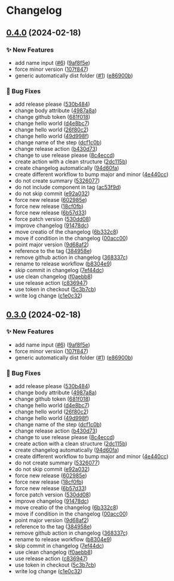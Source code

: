 # Changelog

## [0.4.0](https://github.com/AlbertHernandez/github-action-nodejs-template/compare/v0.3.0...v0.4.0) (2024-02-18)


### ✨ New Features

* add name input ([#6](https://github.com/AlbertHernandez/github-action-nodejs-template/issues/6)) ([9af8f5e](https://github.com/AlbertHernandez/github-action-nodejs-template/commit/9af8f5ec5a04bbe0482f9d175c98fd053ac8dca1))
* force minor version ([107f847](https://github.com/AlbertHernandez/github-action-nodejs-template/commit/107f8472e28026519bb663c27a596138ecd37e94))
* generic automatically dist folder ([#1](https://github.com/AlbertHernandez/github-action-nodejs-template/issues/1)) ([e86900b](https://github.com/AlbertHernandez/github-action-nodejs-template/commit/e86900b5301e7ec6af8ce62739f13532c54ca203))


### 🐛 Bug Fixes

* add release please ([530b484](https://github.com/AlbertHernandez/github-action-nodejs-template/commit/530b48460447292d1827588ba140fc2bd9196b00))
* change body attribute ([4987a8a](https://github.com/AlbertHernandez/github-action-nodejs-template/commit/4987a8af070dab96b40a9ff0efb8bef0c7037237))
* change github token ([681f018](https://github.com/AlbertHernandez/github-action-nodejs-template/commit/681f01850efbede9d0ac54c0359fe04d073b8d6c))
* change hello world ([d4e8bc7](https://github.com/AlbertHernandez/github-action-nodejs-template/commit/d4e8bc7ae3d1df9592ecfafac6de5e9ad01288f6))
* change hello world ([26f80c2](https://github.com/AlbertHernandez/github-action-nodejs-template/commit/26f80c22dffc513fe4ef1b3560cb791f49789766))
* change hello world ([49d998f](https://github.com/AlbertHernandez/github-action-nodejs-template/commit/49d998f7373f6cc7b1c26108dd0186b353695725))
* change name of the step ([dcf1c0b](https://github.com/AlbertHernandez/github-action-nodejs-template/commit/dcf1c0b92bcb63a60b0aba62135acbdaa86e7901))
* change release action ([b430d73](https://github.com/AlbertHernandez/github-action-nodejs-template/commit/b430d73171d7f92d4647d0565188aa00db244b9d))
* change to use release please ([8c4eccd](https://github.com/AlbertHernandez/github-action-nodejs-template/commit/8c4eccd2f5b75c4fe04d190cf9264e09ad2ab4f7))
* create action with a clean structure ([2dc115b](https://github.com/AlbertHernandez/github-action-nodejs-template/commit/2dc115b80c4408aa937520c51583f33317668f9b))
* create changelog automatically ([94d60fa](https://github.com/AlbertHernandez/github-action-nodejs-template/commit/94d60fa473589f904122ade01193ac851960604d))
* create different workflow to bump major and minor ([4e440cc](https://github.com/AlbertHernandez/github-action-nodejs-template/commit/4e440cc99ad28ae8637a0b002fc122b494b80d45))
* do not create summary ([5326077](https://github.com/AlbertHernandez/github-action-nodejs-template/commit/53260779fcf8522843afefb7dbdfd2bafae93a6a))
* do not include component in tag ([ac53f9d](https://github.com/AlbertHernandez/github-action-nodejs-template/commit/ac53f9d6a2a6b82a835dc09947993c1794bf1303))
* do not skip commit ([e92a032](https://github.com/AlbertHernandez/github-action-nodejs-template/commit/e92a032a3b5b2551af4688d0d5b14cb4bcd1938a))
* force new release ([602985e](https://github.com/AlbertHernandez/github-action-nodejs-template/commit/602985e0c63e35ea8387f6d2a5bdf6605e6d0a9c))
* force new release ([18cf0fb](https://github.com/AlbertHernandez/github-action-nodejs-template/commit/18cf0fbe4233bc9e4d200376a0483ad43fa0014f))
* force new release ([6b57d33](https://github.com/AlbertHernandez/github-action-nodejs-template/commit/6b57d331e6d10e3cf5e4141c7f1c01eae0f1f339))
* force patch version ([530dd08](https://github.com/AlbertHernandez/github-action-nodejs-template/commit/530dd08a0b2760ec376f0cd7c91725d3234df8e8))
* improve changelog ([91478dc](https://github.com/AlbertHernandez/github-action-nodejs-template/commit/91478dc416a5e9e4b06d703a55bd94c5b506324c))
* move creatio of the changelog ([6b332c8](https://github.com/AlbertHernandez/github-action-nodejs-template/commit/6b332c8995858d67d3188ee5d05bb123631ffb68))
* move if condition in the changelog ([00acc00](https://github.com/AlbertHernandez/github-action-nodejs-template/commit/00acc00b6e28a705e3d23457734bf9a155faed19))
* point major version ([9d68af2](https://github.com/AlbertHernandez/github-action-nodejs-template/commit/9d68af263a42a4a4991d6199f931aa9a79f85932))
* reference to the tag ([384958e](https://github.com/AlbertHernandez/github-action-nodejs-template/commit/384958e5d98b63008c7a6cce51610b0dbaa9ccab))
* remove github action in changelog ([368337c](https://github.com/AlbertHernandez/github-action-nodejs-template/commit/368337c93ebab6cef075b79b89d8bbdfc0f8fa47))
* rename to release workflow ([b8304e9](https://github.com/AlbertHernandez/github-action-nodejs-template/commit/b8304e9b24adb9fc4014485d9bbf33c50ab3926f))
* skip commit in changelog ([7ef44dc](https://github.com/AlbertHernandez/github-action-nodejs-template/commit/7ef44dc91fedf0b284bf84643aeaaa626c3f3d56))
* use clean changelog ([f0aebb8](https://github.com/AlbertHernandez/github-action-nodejs-template/commit/f0aebb84c6e8b67d5ed04ea0645e2f499db69640))
* use release action ([c836947](https://github.com/AlbertHernandez/github-action-nodejs-template/commit/c836947d95a0dcf289c5064f90c0d7641688027d))
* use token in checkout ([5c3b7cb](https://github.com/AlbertHernandez/github-action-nodejs-template/commit/5c3b7cbac1b8e2e430c44b9b5ad2c145045aee00))
* write log change ([c1e0c32](https://github.com/AlbertHernandez/github-action-nodejs-template/commit/c1e0c322e5e06931eaa7d0f7cd124ca3de0f0542))

## [0.3.0](https://github.com/AlbertHernandez/github-action-nodejs-template/compare/github-action-nodejs-template-v0.2.12...github-action-nodejs-template-v0.3.0) (2024-02-18)


### ✨ New Features

* add name input ([#6](https://github.com/AlbertHernandez/github-action-nodejs-template/issues/6)) ([9af8f5e](https://github.com/AlbertHernandez/github-action-nodejs-template/commit/9af8f5ec5a04bbe0482f9d175c98fd053ac8dca1))
* force minor version ([107f847](https://github.com/AlbertHernandez/github-action-nodejs-template/commit/107f8472e28026519bb663c27a596138ecd37e94))
* generic automatically dist folder ([#1](https://github.com/AlbertHernandez/github-action-nodejs-template/issues/1)) ([e86900b](https://github.com/AlbertHernandez/github-action-nodejs-template/commit/e86900b5301e7ec6af8ce62739f13532c54ca203))


### 🐛 Bug Fixes

* add release please ([530b484](https://github.com/AlbertHernandez/github-action-nodejs-template/commit/530b48460447292d1827588ba140fc2bd9196b00))
* change body attribute ([4987a8a](https://github.com/AlbertHernandez/github-action-nodejs-template/commit/4987a8af070dab96b40a9ff0efb8bef0c7037237))
* change github token ([681f018](https://github.com/AlbertHernandez/github-action-nodejs-template/commit/681f01850efbede9d0ac54c0359fe04d073b8d6c))
* change hello world ([d4e8bc7](https://github.com/AlbertHernandez/github-action-nodejs-template/commit/d4e8bc7ae3d1df9592ecfafac6de5e9ad01288f6))
* change hello world ([26f80c2](https://github.com/AlbertHernandez/github-action-nodejs-template/commit/26f80c22dffc513fe4ef1b3560cb791f49789766))
* change hello world ([49d998f](https://github.com/AlbertHernandez/github-action-nodejs-template/commit/49d998f7373f6cc7b1c26108dd0186b353695725))
* change name of the step ([dcf1c0b](https://github.com/AlbertHernandez/github-action-nodejs-template/commit/dcf1c0b92bcb63a60b0aba62135acbdaa86e7901))
* change release action ([b430d73](https://github.com/AlbertHernandez/github-action-nodejs-template/commit/b430d73171d7f92d4647d0565188aa00db244b9d))
* change to use release please ([8c4eccd](https://github.com/AlbertHernandez/github-action-nodejs-template/commit/8c4eccd2f5b75c4fe04d190cf9264e09ad2ab4f7))
* create action with a clean structure ([2dc115b](https://github.com/AlbertHernandez/github-action-nodejs-template/commit/2dc115b80c4408aa937520c51583f33317668f9b))
* create changelog automatically ([94d60fa](https://github.com/AlbertHernandez/github-action-nodejs-template/commit/94d60fa473589f904122ade01193ac851960604d))
* create different workflow to bump major and minor ([4e440cc](https://github.com/AlbertHernandez/github-action-nodejs-template/commit/4e440cc99ad28ae8637a0b002fc122b494b80d45))
* do not create summary ([5326077](https://github.com/AlbertHernandez/github-action-nodejs-template/commit/53260779fcf8522843afefb7dbdfd2bafae93a6a))
* do not skip commit ([e92a032](https://github.com/AlbertHernandez/github-action-nodejs-template/commit/e92a032a3b5b2551af4688d0d5b14cb4bcd1938a))
* force new release ([602985e](https://github.com/AlbertHernandez/github-action-nodejs-template/commit/602985e0c63e35ea8387f6d2a5bdf6605e6d0a9c))
* force new release ([18cf0fb](https://github.com/AlbertHernandez/github-action-nodejs-template/commit/18cf0fbe4233bc9e4d200376a0483ad43fa0014f))
* force new release ([6b57d33](https://github.com/AlbertHernandez/github-action-nodejs-template/commit/6b57d331e6d10e3cf5e4141c7f1c01eae0f1f339))
* force patch version ([530dd08](https://github.com/AlbertHernandez/github-action-nodejs-template/commit/530dd08a0b2760ec376f0cd7c91725d3234df8e8))
* improve changelog ([91478dc](https://github.com/AlbertHernandez/github-action-nodejs-template/commit/91478dc416a5e9e4b06d703a55bd94c5b506324c))
* move creatio of the changelog ([6b332c8](https://github.com/AlbertHernandez/github-action-nodejs-template/commit/6b332c8995858d67d3188ee5d05bb123631ffb68))
* move if condition in the changelog ([00acc00](https://github.com/AlbertHernandez/github-action-nodejs-template/commit/00acc00b6e28a705e3d23457734bf9a155faed19))
* point major version ([9d68af2](https://github.com/AlbertHernandez/github-action-nodejs-template/commit/9d68af263a42a4a4991d6199f931aa9a79f85932))
* reference to the tag ([384958e](https://github.com/AlbertHernandez/github-action-nodejs-template/commit/384958e5d98b63008c7a6cce51610b0dbaa9ccab))
* remove github action in changelog ([368337c](https://github.com/AlbertHernandez/github-action-nodejs-template/commit/368337c93ebab6cef075b79b89d8bbdfc0f8fa47))
* rename to release workflow ([b8304e9](https://github.com/AlbertHernandez/github-action-nodejs-template/commit/b8304e9b24adb9fc4014485d9bbf33c50ab3926f))
* skip commit in changelog ([7ef44dc](https://github.com/AlbertHernandez/github-action-nodejs-template/commit/7ef44dc91fedf0b284bf84643aeaaa626c3f3d56))
* use clean changelog ([f0aebb8](https://github.com/AlbertHernandez/github-action-nodejs-template/commit/f0aebb84c6e8b67d5ed04ea0645e2f499db69640))
* use release action ([c836947](https://github.com/AlbertHernandez/github-action-nodejs-template/commit/c836947d95a0dcf289c5064f90c0d7641688027d))
* use token in checkout ([5c3b7cb](https://github.com/AlbertHernandez/github-action-nodejs-template/commit/5c3b7cbac1b8e2e430c44b9b5ad2c145045aee00))
* write log change ([c1e0c32](https://github.com/AlbertHernandez/github-action-nodejs-template/commit/c1e0c322e5e06931eaa7d0f7cd124ca3de0f0542))
